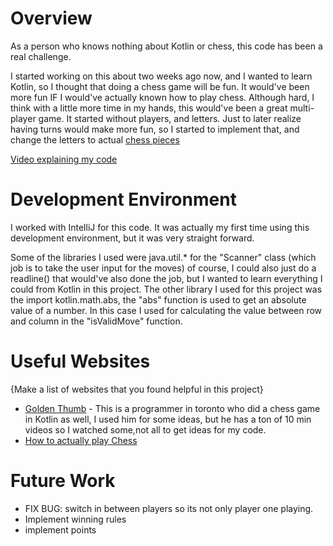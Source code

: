 # Overview
As a person who knows nothing about Kotlin or chess, this code has been a real challenge. 

I started working on this about two weeks ago now, and I wanted to learn Kotlin, so I thought that doing a chess game will be fun. It would've been more fun IF I would've actually known how to play chess.
Although hard, I think with a little more time in my hands, this would've been a great multi-player game.
It started without players, and letters. Just to later realize having turns would make more fun, so I started to implement that, and change the letters to actual [chess pieces](https://en.wikipedia.org/wiki/Chess_symbols_in_Unicode)

[Video explaining my code](https://www.loom.com/share/66b4234ed5e84e5eada3adaab6e124ff?sid=e666ebd1-c6c9-4b42-bf9d-d183ac4521bf)

# Development Environment

I worked with IntelliJ for this code. It was actually my first time using this development environment, but it was very straight forward.

Some of the libraries I used were java.util.* for the "Scanner" class (which job is to take the user input for the moves) of course, I could also just do a readline() that would've also done the job, but I wanted to learn everything I could from Kotlin in this project.
The other library I used for this project was the import kotlin.math.abs, the "abs" function is used to get an absolute value of a number. In this case I used for calculating the value between row and column in the "isValidMove" function.

# Useful Websites

{Make a list of websites that you found helpful in this project}

- [Golden Thumb](https://www.youtube.com/@goldthumb/shorts) - This is a programmer in toronto who did a chess game in Kotlin as well, I used him for some ideas, but he has a ton of 10 min videos so I watched some,not all to get ideas for my code.
- [How to actually play Chess](https://www.chess.com/learn-how-to-play-chess)

# Future Work

- FIX BUG: switch in between players so its not only player one playing.
- Implement winning rules
- implement points
